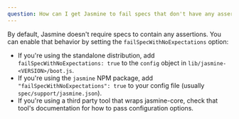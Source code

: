 ```yaml
---
question: How can I get Jasmine to fail specs that don't have any assertions?
---
```


By default, Jasmine doesn't require specs to contain any assertions. You can
enable that behavior by setting the `failSpecWithNoExpectations` option:

* If you're using the standalone distribution, add
  `failSpecWithNoExpectations: true` to the `config` object in 
  `lib/jasmine-<VERSION>/boot.js`.
* If you're using the `jasmine` NPM package, add
  `"failSpecWithNoExpectations": true` to your config file (usually `spec/support/jasmine.json`).
* If you're using a third party tool that wraps jasmine-core, check that tool's
  documentation for how to pass configuration options.
